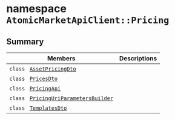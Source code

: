 # namespace `AtomicMarketApiClient::Pricing` 

## Summary

 Members                                | Descriptions                                
----------------------------------------|---------------------------------------------
`class ` [`AssetPricingDto`](AtomicMarketApiClient--Pricing--AssetPricingDto.md) | 
`class ` [`PricesDto`](AtomicMarketApiClient--Pricing--PricesDto.md) | 
`class ` [`PricingApi`](AtomicMarketApiClient--Pricing--PricingApi.md) | 
`class ` [`PricingUriParametersBuilder`](AtomicMarketApiClient--Pricing--PricingUriParametersBuilder.md) | 
`class ` [`TemplatesDto`](AtomicMarketApiClient--Pricing--TemplatesDto.md) | 

